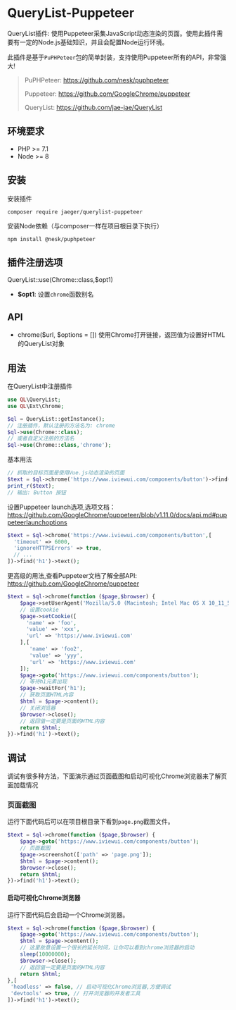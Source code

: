 # QueryList-Puppeteer
QueryList插件: 使用Puppeteer采集JavaScript动态渲染的页面。使用此插件需要有一定的Node.js基础知识，并且会配置Node运行环境。

此插件是基于`PuPHPeteer`包的简单封装，支持使用Puppeteer所有的API，非常强大!

> PuPHPeteer: https://github.com/nesk/puphpeteer
>
> Puppeteer: https://github.com/GoogleChrome/puppeteer
>
> QueryList: https://github.com/jae-jae/QueryList

## 环境要求
- PHP >= 7.1
- Node >= 8

## 安装
安装插件
```
composer require jaeger/querylist-puppeteer
```
安装Node依赖（与composer一样在项目根目录下执行）
```
npm install @nesk/puphpeteer
```

## 插件注册选项
QueryList::use(Chrome::class,$opt1)
- **$opt1**: 设置`chrome`函数别名

## API
- chrome($url, $options = []) 使用Chrome打开链接，返回值为设置好HTML的QueryList对象

## 用法

在QueryList中注册插件
```php
use QL\QueryList;
use QL\Ext\Chrome;

$ql = QueryList::getInstance();
// 注册插件，默认注册的方法名为: chrome
$ql->use(Chrome::class);
// 或者自定义注册的方法名
$ql->use(Chrome::class,'chrome');
```

基本用法
```php
// 抓取的目标页面是使用Vue.js动态渲染的页面
$text = $ql->chrome('https://www.iviewui.com/components/button')->find('h1')->text();
print_r($text);
// 输出: Button 按钮
```

设置Puppeteer launch选项,选项文档：https://github.com/GoogleChrome/puppeteer/blob/v1.11.0/docs/api.md#puppeteerlaunchoptions
```php
$text = $ql->chrome('https://www.iviewui.com/components/button',[
  'timeout' => 6000,
  'ignoreHTTPSErrors' => true,
  // ...
])->find('h1')->text();
```

更高级的用法,查看Puppeteer文档了解全部API: https://github.com/GoogleChrome/puppeteer
```php
$text = $ql->chrome(function ($page,$browser) {
    $page->setUserAgent('Mozilla/5.0 (Macintosh; Intel Mac OS X 10_11_5) AppleWebKit/537.36 (KHTML, like Gecko) Chrome/71.0.3578.98 Safari/537.36');
    // 设置cookie
    $page->setCookie([
      'name' => 'foo',
      'value' => 'xxx',
      'url' => 'https://www.iviewui.com'
    ],[
       'name' => 'foo2',
       'value' => 'yyy',
       'url' => 'https://www.iviewui.com'
    ]);
    $page->goto('https://www.iviewui.com/components/button');
    // 等待h1元素出现
    $page->waitFor('h1');
    // 获取页面HTML内容
    $html = $page->content();
    // 关闭浏览器
    $browser->close();
    // 返回值一定要是页面的HTML内容
    return $html;
})->find('h1')->text();
```
## 调试
调试有很多种方法，下面演示通过页面截图和启动可视化Chrome浏览器来了解页面加载情况

### 页面截图
运行下面代码后可以在项目根目录下看到`page.png`截图文件。
```php
$text = $ql->chrome(function ($page,$browser) {
    $page->goto('https://www.iviewui.com/components/button');
    // 页面截图
    $page->screenshot(['path' => 'page.png']);
    $html = $page->content();
    $browser->close();
    return $html;
})->find('h1')->text();
```

#### 启动可视化Chrome浏览器
运行下面代码后会启动一个Chrome浏览器。
```php
$text = $ql->chrome(function ($page,$browser) {
    $page->goto('https://www.iviewui.com/components/button');
    $html = $page->content();
    // 这里故意设置一个很长的延长时间，让你可以看到chrome浏览器的启动
    sleep(10000000);
    $browser->close();
    // 返回值一定要是页面的HTML内容
    return $html;
},[
 'headless' => false, // 启动可视化Chrome浏览器,方便调试
 'devtools' => true, // 打开浏览器的开发者工具
])->find('h1')->text();
```
